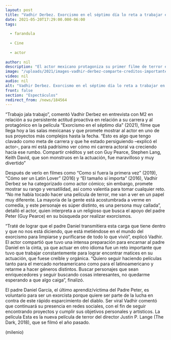 ```yaml
---
layout: post
title: "Vadhir Derbez. Exorcismo en el séptimo día lo reta a trabajar en Hollywood"
date: 2021-05-20T17:29:00.000-06:00
tags:
  
  - farandula
  
  - Cine
  
  - actor
  
author: nil
description: "El actor mexicano protagoniza su primer filme de terror en Exorcismo en el séptimo día."
image: "/uploads/2021/images-vadhir-derbez-comparte-creditos-importantes.jpg"
video: nil
audio: nil
alt: "Vadhir Derbez. Exorcismo en el séptimo día lo reta a trabajar en Hollywood"
front: false
section: "Espectáculos"
redirect_from: /news/184564
---
```


“Trabajo jala trabajo”, comentó Vadhir Derbez en entrevista con M2 en relación a su persistente actitud proactiva en relación a su carrera y al protagónico en la película “Exorcismo en el séptimo día” (2021), filme que llega hoy a las salas mexicanas y que promete mostrar al actor en uno de sus proyectos más complejos hasta la fecha. “Esto es algo que tengo clavado como meta de carrera y que he estado persiguiendo –explicó el actor–, para mí está padrísimo ver cómo mi carrera actoral va creciendo hacia ese rumbo. Compartir créditos y set con Guy Pearce, Stephen Lang, Keith David, que son monstruos en la actuación, fue maravilloso y muy divertido” 

Después de verlo en filmes como “Como si fuera la primera vez” (2019), “Cómo ser un Latin Lover” (2016) y “El tamaño sí importa” (2016), Vadhir Derbez se ha categorizado como actor cómico; sin embargo, promete mostrar su rango y versatilidad, así como valentía para tomar cualquier reto. “No me había tocado hacer una película de terror, me van a ver en un papel muy diferente. La mayoría de la gente está acostumbrada a verme en comedia, y este personaje es súper distinto, es una persona muy callada”, detalló el actor, quien interpreta a un religioso que busca el apoyo del padre Peter (Guy Pearce) en su búsqueda por realizar exorcismos. 

“Traté de lograr que el padre Daniel transmitiera esta carga que tiene dentro y que no nos está diciendo, que está metiéndose en el mundo del exorcismo para limpiarse y purificarse de todo lo que vivió”, explicó Vadhir. El actor compartió que tuvo una intensa preparación para encarnar al padre Daniel en la cinta, ya que actuar en otro idioma fue un reto importante que tuvo que trabajar constantemente para lograr encontrar matices en su actuación, que fuese creíble y orgánica. “Quiero seguir haciendo películas tanto para el mercado norteamericano como para el latinoamericano y retarme a hacer géneros distintos. Buscar personajes que sean enriquecedores y seguir buscando cosas interesantes, no quedarme esperando a que algo caiga”, finalizó. 

El padre Daniel García, el último aprendiz/víctima del Padre Peter, es voluntario para ser un exorcista porque quiere ser parte de la lucha en contra de este rápido esparcimiento del diablo. Ser viral Vadhir comentó que continuará su presencia en redes sociales, con el fin de seguir encontrando proyectos y cumplir sus objetivos personales y artísticos. La película Esta es la nueva película de terror del director Justin P. Lange (The Dark, 2018), que se filmó el año pasado. 


(milenio)